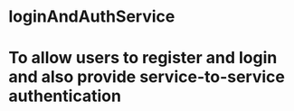 # loginAndAuthService
# To allow users to register and login and also provide service-to-service authentication